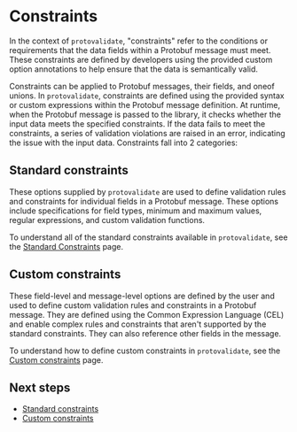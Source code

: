 # Constraints

In the context of `protovalidate`, "constraints" refer to the conditions or
requirements that the data fields within a Protobuf message must meet. These
constraints are defined by developers using the provided custom option
annotations to help ensure that the data is semantically valid.

Constraints can be applied to Protobuf messages, their fields, and oneof unions.
In `protovalidate`, constraints are defined using the provided syntax or
custom expressions within the Protobuf message definition. At runtime, when the
Protobuf message is passed to the library, it checks whether the input data
meets the specified constraints. If the data fails to meet the constraints, a
series of validation
violations are raised in an error, indicating the issue with the input data.
Constraints fall into 2 categories:

## Standard constraints

These options supplied by `protovalidate` are used
to define validation rules and constraints for individual fields in a Protobuf
message. These options include specifications for field types, minimum and
maximum values, regular expressions, and custom validation functions.

To understand all of the standard constraints available in `protovalidate`, see
the [Standard Constraints](standard-constraints.md) page.

## Custom constraints

These field-level and message-level options are defined by the user and used to
define custom validation rules and constraints in a Protobuf message. They
are defined using the Common Expression Language (CEL) and enable complex rules
and constraints that aren't supported by the standard constraints. They can
also reference other fields in the message.

To understand how to define custom constraints in `protovalidate`, see the
[Custom constraints](custom-constraints.md) page.

## Next steps

- [Standard constraints](standard-constraints.md)
- [Custom constraints](custom-constraints.md)
